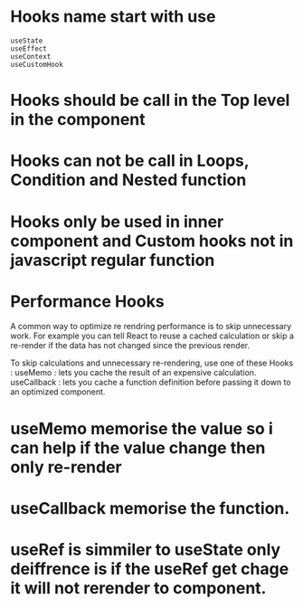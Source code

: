 # Hooks name start with use
    useState
    useEffect
    useContext
    useCustomHook
# Hooks should be call in the Top level in the component
# Hooks can not be call in Loops, Condition and Nested function
# Hooks only be used in inner component and Custom hooks not in javascript regular function  



# Performance Hooks 
A common way to optimize re rendring performance is to skip unnecessary work.
For example you can tell React to reuse a cached calculation or skip a re-render if the data has not changed since the previous render.

To skip calculations and unnecessary re-rendering, use one of these Hooks :
    useMemo : lets you cache the result of an expensive calculation.
    useCallback : lets you cache a function definition before passing it down to an optimized component.
    
    
    
# useMemo memorise the value so i can help if the value change then only re-render
# useCallback memorise the function.

# useRef is simmiler to useState only deiffrence is if the useRef get chage it will not rerender to component.
